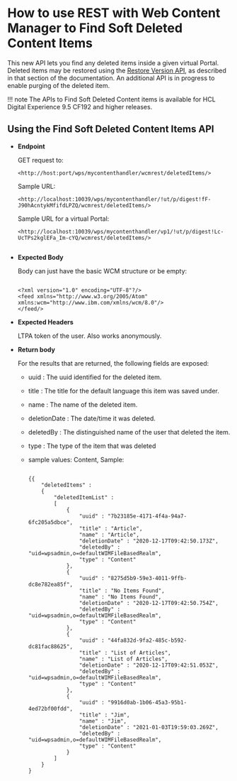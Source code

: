 # How to use REST with Web Content Manager to Find Soft Deleted Content Items

This new API lets you find any deleted items inside a given virtual Portal. Deleted items may be restored using the [Restore Version API](wcm_rest_crud_purge_restore_deleted.md), as described in that section of the documentation. An additional API is in progress to enable purging of the deleted item.

!!! note
    The APIs to Find Soft Deleted Content items is available for HCL Digital Experience 9.5 CF192 and higher releases.

## Using the Find Soft Deleted Content Items API

-   **Endpoint**

    GET request to:

    ```
    <http://host:port/wps/mycontenthandler/wcmrest/deletedItems/>
    ```

    Sample URL:

    ```
    <http://localhost:10039/wps/mycontenthandler/!ut/p/digest!fF-J90hAcntykMfifdLPZQ/wcmrest/deletedItems/>
    ```

    Sample URL for a virtual Portal:

    ```
    <http://localhost:10039/wps/mycontenthandler/vp1/!ut/p/digest!Lc-UcTPs2kglEFa_Im-cYQ/wcmrest/deletedItems/>
                           
    ```

-   **Expected Body**

    Body can just have the basic WCM structure or be empty:

    ```
    
    <?xml version="1.0" encoding="UTF-8"?/>
    <feed xmlns="http://www.w3.org/2005/Atom" xmlns:wcm="http://www.ibm.com/xmlns/wcm/8.0"/>
    </feed/>
    ```

-   **Expected Headers**

    LTPA token of the user. Also works anonymously.

-   **Return body**

    For the results that are returned, the following fields are exposed:

    -   uuid : The uuid identified for the deleted item.
    -   title : The title for the default language this item was saved under.
    -   name : The name of the deleted item.
    -   deletionDate : The date/time it was deleted.
    -   deletedBy : The distinguished name of the user that deleted the item.
    -   type : The type of the item that was deleted
    -   sample values: Content, Sample:

        ```
        
        {{
            "deletedItems" :
            {
                "deletedItemList" :
                [
                    {
                        "uuid" : "7b23185e-4171-4f4a-94a7-6fc205a5dbce",
                        "title" : "Article",
                        "name" : "Article",
                        "deletionDate" : "2020-12-17T09:42:50.173Z",
                        "deletedBy" : "uid=wpsadmin,o=defaultWIMFileBasedRealm",
                        "type" : "Content"
                    },
                    {
                        "uuid" : "8275d5b9-59e3-4011-9ffb-dc8e782ea85f",
                        "title" : "No Items Found",
                        "name" : "No Items Found",
                        "deletionDate" : "2020-12-17T09:42:50.754Z",
                        "deletedBy" : "uid=wpsadmin,o=defaultWIMFileBasedRealm",
                        "type" : "Content"
                    },
                    {
                        "uuid" : "44fa832d-9fa2-485c-b592-dc81fac88625",
                        "title" : "List of Articles",
                        "name" : "List of Articles",
                        "deletionDate" : "2020-12-17T09:42:51.053Z",
                        "deletedBy" : "uid=wpsadmin,o=defaultWIMFileBasedRealm",
                        "type" : "Content"
                    },
                    {
                        "uuid" : "9916d0ab-1b06-45a3-95b1-4ed72bf00fdd",
                        "title" : "Jim",
                        "name" : "Jim",
                        "deletionDate" : "2021-01-03T19:59:03.269Z",
                        "deletedBy" : "uid=wpsadmin,o=defaultWIMFileBasedRealm",
                        "type" : "Content"
                    }
                ]
            }
        }  
        ```



